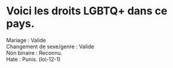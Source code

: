 # Voici les droits LGBTQ+ dans ce pays.
Mariage : Valide<br>
Changement de sexe/genre : Valide <br>
Non binaire : Reconnu.<br>
Hate : Punis. (loi-12-1)
